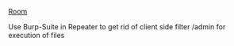 [Room](https://tryhackme.com/room/uploadvulns)




Use Burp-Suite in Repeater to get rid of client side filter
/admin for execution of files